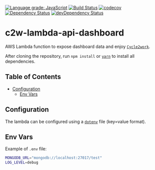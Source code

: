 [![Language grade: JavaScript](https://img.shields.io/lgtm/grade/javascript/g/cycle2work/c2w-lambda-api-dashboard.svg?logo=lgtm&logoWidth=18)](https://lgtm.com/projects/g/cycle2work/c2w-lambda-api-dashboard/context:javascript)
[![Build Status](https://travis-ci.org/cycle2work/c2w-lambda-api-dashboard.svg?branch=master)](https://travis-ci.org/cycle2work/c2w-lambda-api-dashboard)
[![codecov](https://codecov.io/gh/cycle2work/c2w-lambda-api-dashboard/branch/master/graph/badge.svg)](https://codecov.io/gh/cycle2work/c2w-lambda-api-dashboard)
[![Dependency Status](https://david-dm.org/cycle2work/c2w-lambda-api-dashboard.svg)](https://david-dm.org/cycle2work/c2w-lambda-api-dashboard)
[![devDependency Status](https://david-dm.org/cycle2work/c2w-lambda-api-dashboard/dev-status.svg)](https://david-dm.org/cycle2work/c2w-lambda-api-dashboard#info=devDependencies)

# c2w-lambda-api-dashboard

AWS Lambda function to expose dashboard data and enjoy [`Cycle2work`](https://cycle2work.io).

After cloning the repository, run `npm install` or [`yarn`](https://yarnpkg.com) to install all dependencies.

## Table of Contents

- [Configuration](#folder-structure)
  - [Env Vars](#env-vars)

## Configuration

The lambda can be configured using a [`dotenv`](https://github.com/motdotla/dotenv) file (key=value format).

## Env Vars

Example of `.env` file:

```bash
MONGODB_URL="mongodb://localhost:27017/test"
LOG_LEVEL=debug
```
